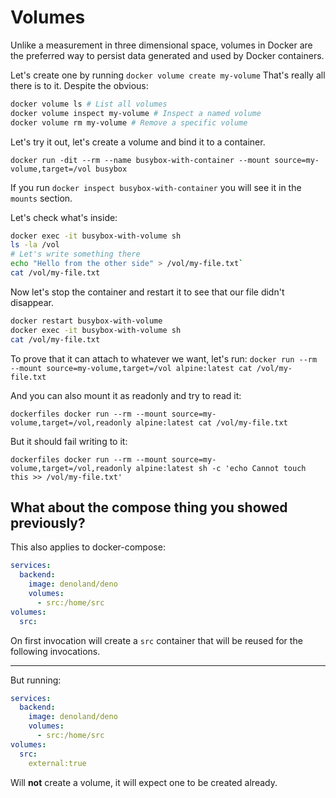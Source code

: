 # Volumes

Unlike a measurement in three dimensional space, volumes in Docker are the preferred way to persist data generated and used by Docker containers.

Let's create one by running `docker volume create my-volume` That's really all there is to it. Despite the obvious:

````bash
docker volume ls # List all volumes
docker volume inspect my-volume # Inspect a named volume
docker volume rm my-volume # Remove a specific volume
````

Let's try it out, let's create a volume and bind it to a container.

`docker run -dit --rm --name busybox-with-container --mount source=my-volume,target=/vol busybox`

If you run `docker inspect busybox-with-container` you will see it in the `mounts` section.

Let's check what's inside:

````bash
docker exec -it busybox-with-volume sh
ls -la /vol
# Let's write something there
echo "Hello from the other side" > /vol/my-file.txt`
cat /vol/my-file.txt
````

Now let's stop the container and restart it to see that our file didn't disappear.

````bash
docker restart busybox-with-volume
docker exec -it busybox-with-volume sh
cat /vol/my-file.txt
````

To prove that it can attach to whatever we want, let's run: `docker run --rm --mount source=my-volume,target=/vol alpine:latest cat /vol/my-file.txt`

And you can also mount it as readonly and try to read it:

`dockerfiles docker run --rm --mount source=my-volume,target=/vol,readonly alpine:latest cat /vol/my-file.txt`

But it should fail writing to it:

`dockerfiles docker run --rm --mount source=my-volume,target=/vol,readonly alpine:latest sh -c 'echo Cannot touch this >> /vol/my-file.txt'`

## What about the compose thing you showed previously?

This also applies to docker-compose:

````yaml
services:
  backend:
    image: denoland/deno
    volumes:
      - src:/home/src
volumes:
  src:
````

On first invocation will create a `src` container that will be reused for the following invocations.

-----

But running:

````yaml
services:
  backend:
    image: denoland/deno
    volumes:
      - src:/home/src
volumes:
  src:
    external:true
````

Will **not** create a volume, it will expect one to be created already.
